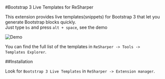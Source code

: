 #Bootstrap 3 Live Templates for ReSharper

This extension provides live templates(snippets) for Bootstrap 3 that let you generate Bootstrap blocks quickly.  
Just type `bs` and press `alt + space`, see the demo

![Demo](https://github.com/olsh/resharper-bootstrap-templates/raw/master/images/demo.gif)

You can find the full list of the templates in `ReSharper -> Tools -> Templates Explorer`.

##Installation

Look for `Bootstrap 3 Live Templates` in `ReSharper -> Extension manager`.